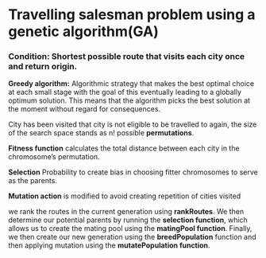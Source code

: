 # Travelling salesman problem using a genetic algorithm(GA)
### Condition: Shortest possible route that visits each city once and return origin.
**Greedy algorithm:** Algorithmic strategy that makes the best optimal choice at each small stage with the goal of this eventually leading to a globally optimum solution. This means that the algorithm picks the best solution at the moment without regard for consequences.

City has been visited that city is not eligible to be travelled to again, the size of the search space stands as n! possible **permutations**.

**Fitness function** calculates the total distance between each city in the chromosome’s permutation.

**Selection** Probability to create bias in choosing fitter chromosomes to serve as the parents.

**Mutation action** is modified to avoid creating repetition of cities visited

we rank the routes in the current generation using **rankRoutes**. We then determine our potential parents by running the **selection function**, which allows us to create the mating pool using the **matingPool function**. Finally, we then create our new generation using the **breedPopulation** function and then applying mutation using the **mutatePopulation function**.
